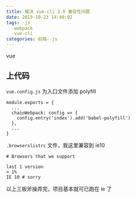 ```yaml
---
title: 解决 vue-cli 3.0 兼容性问题
date: 2019-10-23 14:40:02
tags: -js
  -webpack
  -vue-cli
categories: 前端--js
---
```


vue
<!-- more -->
## 上代码

`vue.config.js` 为入口文件添加 polyfill

```
module.exports = {
  ...
  chainWebpack: config => {
    config.entry('index').add('babel-polyfill')
  },
  ...
}
```

`.browserslistrc` 文件，我这里兼容到 ie10

```
# Browsers that we support

last 1 version
> 1%
IE 10 # sorry
```

以上三板斧操弄完，项目基本就可已跑在 ie 了
